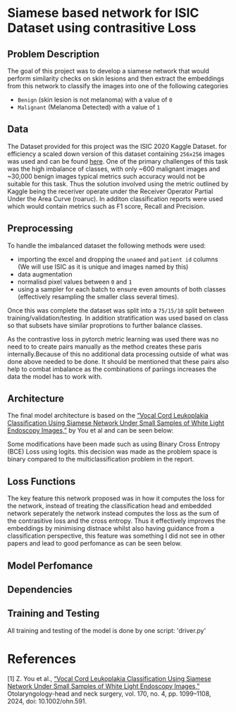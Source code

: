 # Siamese based network for ISIC Dataset using contrasitive Loss

## Problem Description
The goal of this project was to develop a siamese network that would perform similarity checks on skin lesions and then extract the embeddings from this network to classify the images into one of the following categories

- `Benign` (skin lesion is not melanoma) with a value of `0`
- `Malignant` (Melanoma Detected) with a value of `1`

## Data
The Dataset provided for this project was the ISIC 2020 Kaggle Dataset. for efficiency a scaled down version of this dataset containing `256x256` images was used and can be found [here](https://www.kaggle.com/datasets/nischaydnk/isic-2020-jpg-256x256-resized/data). One of the primary challenges of this task was the high imbalance of classes, with only ~600 malignant images and ~30,000 benign images typical metrics such accuracy would not be suitable for this task. Thus the solution involved using the metric outlined by Kaggle being the receriver operate under the Receiver Operator Partial Under the Area Curve (roaruc). In additon classification reports were used which would contain metrics such as F1 score, Recall and Precision.

## Preprocessing
To handle the imbalanced dataset the following methods were used:
- importing the excel and dropping the `unamed` and `patient id` columns (We will use ISIC as it is unique and images named by this)
- data augmentation
- normalisd pixel values between `0` and `1`
- using a sampler for each batch to ensure even amounts of both classes (effectively resampling the smaller class several times).

Once this was complete the dataset was split into a `75/15/10` split between training/validation/testing. In addition stratification was used based on class so that subsets have similar proprotions to further balance classes.

As the contrastive loss in pytorch metric learning was used there was no need to to create pairs manually as the method creates these paris internally.Because of this no additional data processing outside of what was done above needed to be done. It should be mentioned that these pairs also help to combat imbalance as the combinations of pariings increases the data the model has to work with.

## Architecture
The final model architecture is based on the [“Vocal Cord Leukoplakia Classification Using Siamese Network Under Small Samples of White Light Endoscopy Images,”](https://aao-hnsfjournals.onlinelibrary.wiley.com/doi/abs/10.1002/ohn.591) by You et al and can be seen below:


Some modifications have been made such as using Binary Cross Entropy (BCE) Loss using logits. this decision was made as the problem space is binary compared to the multiclassification problem in the report. 

## Loss Functions
The key feature this network proposed was in how it computes the loss for the network, instead of treating the classification head and embedded network seperately the network instead computes the loss as the sum of the contrasitive loss and the cross entropy. Thus it effectively improves the embeddings by minimising distnace whilst also having guidance from a classification perspective, this feature was something I did not see in other papers and lead to good perfomance as can be seen below.

## Model Perfomance

## Dependencies

## Training and Testing
All training and testing of the model is done by one script: 'driver.py'



# References

[1]
Z. You et al., [“Vocal Cord Leukoplakia Classification Using Siamese Network Under Small Samples of White Light Endoscopy Images,”](https://aao-hnsfjournals.onlinelibrary.wiley.com/doi/abs/10.1002/ohn.591) Otolaryngology-head and neck surgery, vol. 170, no. 4, pp. 1099–1108, 2024, doi: 10.1002/ohn.591.

